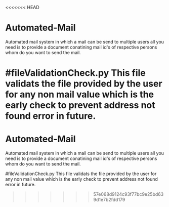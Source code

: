 <<<<<<< HEAD
# Automated-Mail
Automated mail system in which a mail can be send to multiple users all you need is to provide a document conatining mail id's of respective persons whom do you want to send the mail.


#fileValidationCheck.py
This file validats the file provided by the user for any non mail value which is the early check to prevent address not found error in future. 
=======
# Automated-Mail
Automated mail system in which a mail can be send to multiple users all you need is to provide a document conatining mail id's of respective persons whom do you want to send the mail.


#fileValidationCheck.py
This file validats the file provided by the user for any non mail value which is the early check to prevent address not found error in future. 
>>>>>>> 57e068d9124c93f77bc9e25bd639d1e7b2fdd179
